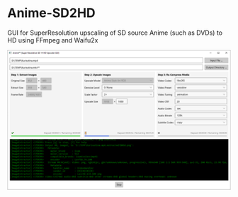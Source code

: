 # Anime-SD2HD

GUI for SuperResolution upscaling of SD source Anime (such as DVDs) to HD using FFmpeg and Waifu2x

![](./screenshot.png)